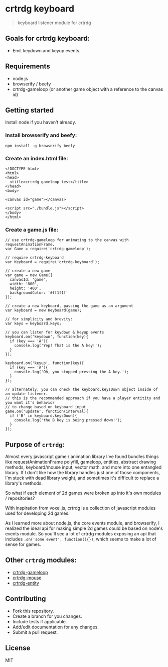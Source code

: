 # crtrdg keyboard
> keyboard listener module for crtrdg

## Goals for crtrdg keyboard:
- Emit keydown and keyup events.

## Requirements
- node.js
- browserify / beefy
- crtrdg-gameloop (or another game object with a reference to the canvas id)

## Getting started
Install node if you haven't already.

### Install browserify and beefy:
```
npm install -g browserify beefy
```

### Create an index.html file:
```
<!DOCTYPE html>
<html>
<head>
  <title>crtrdg gameloop test</title>
</head>
<body>

<canvas id="game"></canvas>

<script src="./bundle.js"></script>
</body>
</html>
```

### Create a game.js file:
```
// use crtrdg-gameloop for animating to the canvas with requestAnimationFrame.
var Game = require('crtrdg-gameloop');

// require crtrdg-keyboard
var Keyboard = require('crtrdg-keyboard');

// create a new game
var game = new Game({
  canvasId: 'game',
  width: '800',
  height: '400',
  backgroundColor: '#ff1f1f'
});

// create a new keyboard, passing the game as an argument
var keyboard = new Keyboard(game);

// for simplicity and brevity:
var keys = keyboard.keys;

// you can listen for keydown & keyup events
keyboard.on('keydown', function(key){
  if (key === 'A'){
    console.log('Yep! That is the A key!');
  }
});

keyboard.on('keyup', function(key){
  if (key === 'A'){
    console.log('Oh, you stopped pressing the A key.');
  }
});

// alternately, you can check the keyboard.keysDown object inside of an update listener. 
// this is the recommended approach if you have a player entitity and you want it's behavior
// to change based on keyboard input
game.on('update', function(interval){
  if ('B' in keyboard.keysDown){
    console.log('the B key is being pressed down!');
  }
});
```

## Purpose of `crtrdg`:
Almost every javascript game / animation library I've found bundles things like requestAnimationFrame polyfill, gameloop, entities, abstract drawing methods, keyboard/mouse input, vector math, and more into one entangled library. If I don't like how the library handles just one of those components, I'm stuck with dead library weight, and sometimes it's difficult to replace a library's methods.

So what if each element of 2d games were broken up into it's own modules / repositories?

With inspiration from voxel.js, crtrdg is a collection of javascript modules used for developing 2d games.

As I learned more about node.js, the core events module, and browserify, I realized the ideal api for making simple 2d games could be based on node's events module. So you'll see a lot of crtrdg modules exposing an api that includes `.on('some event', function(){})`, which seems to make a lot of sense for games.

## Other `crtrdg` modules:
- [crtrdg-gameloop](http://github.com/sethvincent/crtrdg-gameloop)
- [crtrdg-mouse](http://github.com/sethvincent/crtrdg-mouse)
- [crtrdg-entity](http://github.com/sethvincent/crtrdg-entity)


## Contributing
- Fork this repository.
- Create a branch for you changes.
- Include tests if applicable.
- Add/edit documentation for any changes.
- Submit a pull request.

## License
MIT
